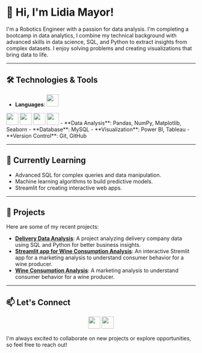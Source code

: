 <!--
**lidiamayor/lidiamayor** is a ✨ _special_ ✨ repository because its `README.md` (this file) appears on your GitHub profile.

Here are some ideas to get you started:

- 🔭 I’m currently working on ...
- 🌱 I’m currently learning ...
- 👯 I’m looking to collaborate on ...
- 🤔 I’m looking for help with ...
- 💬 Ask me about ...
- 📫 How to reach me: ...
- 😄 Pronouns: ...
- ⚡ Fun fact: ...
-->

# 👋 Hi, I'm Lidia Mayor!

I'm a Robotics Engineer with a passion for data analysis. I'm completing a bootcamp in data analytics, I combine my technical background with advanced skills in data science, SQL, and Python to extract insights from complex datasets. I enjoy solving problems and creating visualizations that bring data to life.

---

## 🛠️ Technologies & Tools

- **Languages**: <img width ='32px' src ='https://github.com/rahulbanerjee26/githubProfileReadmeGenerator/blob/main/icons/python.svg'> 
<img width ='32px' src ='https://github.com/rahulbanerjee26/githubProfileReadmeGenerator/blob/main/icons/mysql.svg'>
<img width ='32px' src ='https://github.com/rahulbanerjee26/githubProfileReadmeGenerator/blob/main/icons/matlab.svg'>
<img width ='32px' src ='https://github.com/rahulbanerjee26/githubProfileReadmeGenerator/blob/main/icons/cpp.svg'>
<img width ='32px' src ='https://github.com/rahulbanerjee26/githubProfileReadmeGenerator/blob/main/icons/c.svg'>
- **Data Analysis**: Pandas, NumPy, Matplotlib, Seaborn
- **Database**: MySQL
- **Visualization**: Power BI, Tableau
- **Version Control**: Git, GitHub

---

## 🌱 Currently Learning

- Advanced SQL for complex queries and data manipulation.
- Machine learning algorithms to build predictive models.
- Streamlit for creating interactive web apps.

---

## 🌟 Projects

Here are some of my recent projects:

- **[Delivery Data Analysis](https://github.com/lidiamayor/delivery-study-sql-minproject)**: A project analyzing delivery company data using SQL and Python for better business insights.
- **[Streamlit app for Wine Consumption Analysis](https://github.com/lidiamayor/marketing-study-project-streamlit)**: An interactive Stremlit app for a marketing analysis to understand consumer behavior for a wine producer.
- **[Wine Consumption Analysis](https://github.com/lidiamayor/marketing-study-project)**: A marketing analysis to understand consumer behavior for a wine producer.

---

## 📫 Let's Connect
<div align="center">
<a href = 'https://www.linkedin.com/in/lidia-mayor-sanjuan-3b350930b/'> <img width = '32px' src="https://raw.githubusercontent.com/rahulbanerjee26/githubAboutMeGenerator/main/icons/linked-in-alt.svg"/></a> 
<a href = 'https://github.com/lidiamayor'> <img width = '32px' src="https://raw.githubusercontent.com/rahulbanerjee26/githubAboutMeGenerator/main/icons/github.svg"/></a>
</div>

I'm always excited to collaborate on new projects or explore opportunities, so feel free to reach out!
